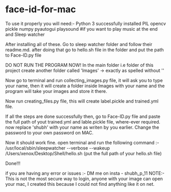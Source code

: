 # face-id-for-mac
To use it properly you will need:-
Python 3 successfully installed 
PIL
opencv
pickle
numpy
pyautogui
playsound #if you want to play music at the end
and Sleep watcher 

After installing all of these. Go to sleep watcher folder and follow their readme.md.
after doing that go to hello.sh file in the folder and put the path to Face-ID.py file

DO NOT RUN THE PROGRAM NOW!
In the main folder i.e folder of this project create another folder called 'Images' -> exactly as spelled without ''

Now go to terminal and run collecting_images.py file,
it will ask you to type your name,
then it will create a folder inside Images with your name and the program will take your images and store it there.

Now run creating_files.py file, this will create label.pickle and trained.yml file.

If all the steps are done successfully then, go to Face-ID.py file and paste the full path of yout trained.yml and lable.pickle file, where-ever required. now replace 'shubh' with your name as writen by you earlier. Change the password to your own password on MAC.

Now it should work fine. 
open terminal and run the following command :- 
/usr/local/sbin/sleepwatcher --verbose --wakeup /Users/xenox/Desktop/Shell/hello.sh  (put the full path of your hello.sh file)

Done!!!

if you are having any error or issues :- DM me on insta - shubh_p_11
NOTE:- This is not the most secure way to login, anyone with your image can open your mac, I created this because I could not find anything like it on net.

